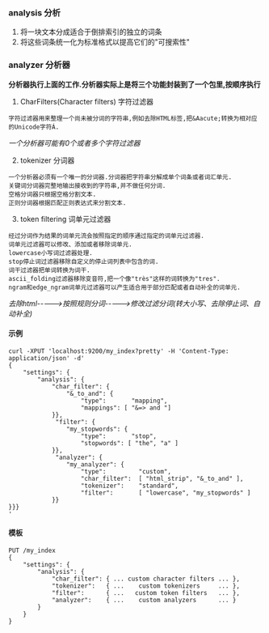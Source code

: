 ### analysis 分析
1. 将一块文本分成适合于倒排索引的独立的词条  
2. 将这些词条统一化为标准格式以提高它们的"可搜索性"

### analyzer 分析器
**分析器执行上面的工作.分析器实际上是将三个功能封装到了一个包里,按顺序执行**  
1. CharFilters(Character filters) 字符过滤器
```
字符过滤器用来整理一个尚未被分词的字符串,例如去除HTML标签,把&Aacute;转换为相对应的Unicode字符Á. 
```
*一个分析器可能有0个或者多个字符过滤器*  

2. tokenizer 分词器
```
一个分析器必须有一个唯一的分词器.分词器把字符串分解成单个词条或者词汇单元.
关键词分词器完整地输出接收到的字符串,并不做任何分词.
空格分词器只根据空格分割文本.
正则分词器根据匹配正则表达式来分割文本. 
```

3. token filtering 词单元过滤器
```
经过分词作为结果的词单元流会按照指定的顺序通过指定的词单元过滤器.
词单元过滤器可以修改、添加或者移除词单元.
lowercase小写词过滤器处理.
stop停止词过滤器移除自定义的停止词列表中包含的词.
词干过滤器把单词转换为词干.
ascii_folding过滤器移除变音符,把一个像"très"这样的词转换为"tres".
ngram和edge_ngram词单元过滤器可以产生适合用于部分匹配或者自动补全的词单元.
```

*去除html----->按照规则分词----->修改过滤分词(转大小写、去除停止词、自动补全)*




#### 示例
```
curl -XPUT 'localhost:9200/my_index?pretty' -H 'Content-Type: application/json' -d'
{
    "settings": {
        "analysis": {
            "char_filter": {
                "&_to_and": {
                    "type":       "mapping",
                    "mappings": [ "&=> and "]
            }},
             "filter": {
                "my_stopwords": {
                    "type":       "stop",
                    "stopwords": [ "the", "a" ]
            }},
             "analyzer": {
                "my_analyzer": {
                    "type":         "custom",
                    "char_filter":  [ "html_strip", "&_to_and" ],
                    "tokenizer":    "standard",
                    "filter":       [ "lowercase", "my_stopwords" ]
            }}
}}}
'
```

#### 模板
```
PUT /my_index
{
    "settings": {
        "analysis": {
            "char_filter": { ... custom character filters ... },
            "tokenizer":   { ...    custom tokenizers     ... },
            "filter":      { ...   custom token filters   ... },
            "analyzer":    { ...    custom analyzers      ... }
        }
    }
}
```